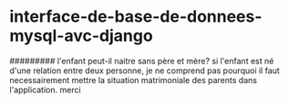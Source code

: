 # interface-de-base-de-donnees-mysql-avc-django





######### l'enfant peut-il naitre sans père et mère? si l'enfant est né d'une relation entre deux personne, je ne comprend pas pourquoi il faut necessairement mettre la situation matrimoniale des parents dans l'application. merci

